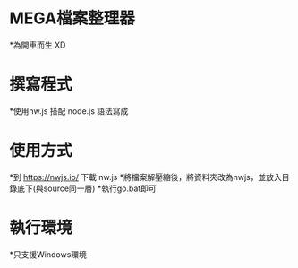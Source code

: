 # MEGA檔案整理器
*為開車而生 XD

# 撰寫程式
*使用nw.js 搭配 node.js 語法寫成

# 使用方式
*到 https://nwjs.io/ 下載 nw.js
*將檔案解壓縮後，將資料夾改為nwjs，並放入目錄底下(與source同一層)
*執行go.bat即可

# 執行環境
*只支援Windows環境
